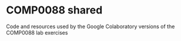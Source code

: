 # COMP0088 shared

Code and resources used by the Google Colaboratory versions of the COMP0088 lab exercises
